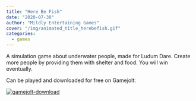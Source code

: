 ```yaml
---
title: "Here Be Fish"
date: "2020-07-30"
author: "Mildly Entertaining Games"
cover: "/img/animated_title_herebefish.gif"
categories:
  - games
---
```


A simulation game about underwater people, made for Ludum Dare. Create more people by providing them with shelter and food. You will win eventually.

<!--more-->

Can be played and downloaded for free on Gamejolt:

[![gamejolt-download](/img/donwload-on-gamejolt.png)](https://gamejolt.com/games/herebefish/252177)
